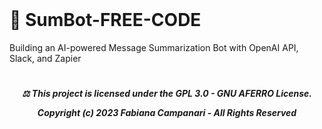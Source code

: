  <br>
 
# 🤖 SumBot-FREE-CODE

Building an AI-powered Message Summarization Bot with OpenAI API, Slack, and Zapier













#

##### <p align="center"> ⚖︎ This project is licensed under the GPL 3.0 - GNU AFERRO License.<p align="center"> Copyright (c) 2023 Fabiana Campanari - All Rights Reserved </p>





















#
